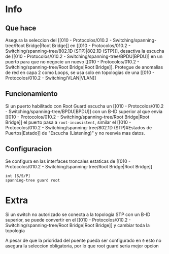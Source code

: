 # Info
## Que hace
Asegura la seleccion del [[010 - Protocolos/010.2 - Switching/spanning-tree/Root Bridge|Root Bridge]] en [[010 - Protocolos/010.2 - Switching/spanning-tree/802.1D (STP)|802.1D (STP)]], desactiva la escucha de [[010 - Protocolos/010.2 - Switching/spanning-tree/BPDU|BPDU]] en un puerto para que no negocie un nuevo [[010 - Protocolos/010.2 - Switching/spanning-tree/Root Bridge|Root Bridge]].
Protegue de anomalias de red en capa 2 como Loops, se usa solo en topologias de una [[010 - Protocolos/010.2 - Switching/VLAN|VLAN]]
## Funcionamiento
Si un puerto habilitado con Root Guard escucha un [[010 - Protocolos/010.2 - Switching/spanning-tree/BPDU|BPDU]] con un B-ID superior al que envia [[010 - Protocolos/010.2 - Switching/spanning-tree/Root Bridge|Root Bridge]] el puerto pasa a `root-incosistent`, similar el [[010 - Protocolos/010.2 - Switching/spanning-tree/802.1D (STP)#Estados de Puertos|Estado]] de "Escucha (Listening)" y no reenvia mas datos.

## Configuracion
Se configura en las interfaces troncales estaticas de [[010 - Protocolos/010.2 - Switching/spanning-tree/Root Bridge|Root Bridge]]
```
int [S/S/P]
spanning-tree guard root
```

# Extra
Si un switch no autorizado se conecta a la topologia STP con un B-ID superior, se puede convertir en el [[010 - Protocolos/010.2 - Switching/spanning-tree/Root Bridge|Root Bridge]] y cambiar toda la topologia

A pesar de que la prioridad del puente pueda ser configurado en `0` esto no asegura la seleccion obligatoria, por lo que root guard seria mejor opcion